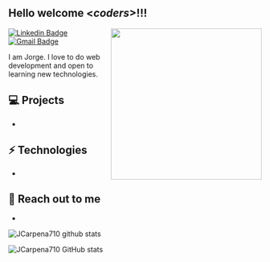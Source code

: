 <h2> Hello welcome <<i>coders</i>>!!!</h2>

<img align='right' src='http://www.jenyalestina.com/blog/wp-content/uploads/2019/05/web-development-1024x582.jpg' width='300"'>

[![Linkedin Badge](https://img.shields.io/badge/-Lindkeden-blue?style=flat-square&logo=Linkedin&logoColor=white&link=https://www.linkedin.com/)](https://www.linkedin.com/) 
[![Gmail Badge](https://img.shields.io/badge/-Gmail-Red?style=flat-square&logo=Gmail&logoColor=white&link=mailto:jorge.carpena@tecsup.edu.pe)](mailto:jorge.carpena@tecsup.edu.pe)

I am Jorge. I love to do web development and open to learning new technologies.

## 💻 Projects
* 
## ⚡ Technologies 
- 

## 👋 Reach out to me 
- 

![JCarpena710 github stats](https://github-readme-stats.vercel.app/api?username=JCapena710&hide=["issues"]&show_icons=true)

![JCarpena710 GitHub stats](https://github-readme-stats.vercel.app/api?username=JCapena710&show_icons=true&theme=radical)
